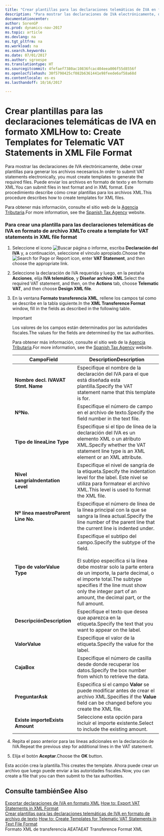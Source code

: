 ```yaml
---
title: "Crear plantillas para las declaraciones telemáticas de IVA en formato XML"
description: "Para mostrar las declaraciones de IVA electrónicamente, debe crear plantillas para generar los archivos necesarios. Puede enviar los archivos en formato de texto y en formato XML. Este procedimiento describe cómo crear plantillas para los archivos XML."
documentationcenter: 
author: SorenGP
ms.prod: dynamics-nav-2017
ms.topic: article
ms.devlang: na
ms.tgt_pltfrm: na
ms.workload: na
ms.search.keywords: 
ms.date: 07/01/2017
ms.author: sgroespe
ms.translationtype: HT
ms.sourcegitcommit: 4fefaef7380ac10836fcac404eea006f55d8556f
ms.openlocfilehash: 30f5798425cf082b6361441e98feede6af58a68d
ms.contentlocale: es-es
ms.lasthandoff: 10/16/2017

---
```

# <a name="how-to-create-templates-for-telematic-vat-statements-in-xml-file-format"></a><span data-ttu-id="48c87-105">Crear plantillas para las declaraciones telemáticas de IVA en formato XML</span><span class="sxs-lookup"><span data-stu-id="48c87-105">How to: Create Templates for Telematic VAT Statements in XML File Format</span></span>
<span data-ttu-id="48c87-106">Para mostrar las declaraciones de IVA electrónicamente, debe crear plantillas para generar los archivos necesarios.</span><span class="sxs-lookup"><span data-stu-id="48c87-106">In order to submit VAT statements electronically, you must create templates to generate the required files.</span></span> <span data-ttu-id="48c87-107">Puede enviar los archivos en formato de texto y en formato XML.</span><span class="sxs-lookup"><span data-stu-id="48c87-107">You can submit files in text format and in XML format.</span></span> <span data-ttu-id="48c87-108">Este procedimiento describe cómo crear plantillas para los archivos XML.</span><span class="sxs-lookup"><span data-stu-id="48c87-108">This procedure describes how to create templates for XML files.</span></span>  
  
 <span data-ttu-id="48c87-109">Para obtener más información, consulte el sitio web de la [Agencia Tributaria](http://go.microsoft.com/fwlink/?LinkID=238181).</span><span class="sxs-lookup"><span data-stu-id="48c87-109">For more information, see the [Spanish Tax Agency](http://go.microsoft.com/fwlink/?LinkID=238181) website.</span></span>  
  
### <a name="to-create-a-template-for-vat-statements-in-xml-file-format"></a><span data-ttu-id="48c87-110">Para crear una plantilla para las declaraciones telemáticas de IVA en formato de archivo XML</span><span class="sxs-lookup"><span data-stu-id="48c87-110">To create a template for VAT statements in XML file format</span></span>  
  
1.  <span data-ttu-id="48c87-111">Seleccione el icono ![Buscar página o informe](media/ui-search/search_small.png "icono Buscar página o informe"), escriba **Declaración del IVA** y, a continuación, seleccione el vínculo apropiado.</span><span class="sxs-lookup"><span data-stu-id="48c87-111">Choose the ![Search for Page or Report](media/ui-search/search_small.png "Search for Page or Report icon") icon, enter **VAT Statement**, and then choose the appropriate link.</span></span>  
  
2.  <span data-ttu-id="48c87-112">Seleccione la declaración de IVA requerida y luego, en la pestaña **Acciones**, elija **IVA telemático**, y **Diseñar archivo XML**.</span><span class="sxs-lookup"><span data-stu-id="48c87-112">Select the required VAT statement, and then, on the **Actions** tab, choose **Telematic VAT**, and then choose **Design XML file**.</span></span>  
  
3.  <span data-ttu-id="48c87-113">En la ventana **Formato transferencia XML**, rellene los campos tal como se describe en la tabla siguiente.</span><span class="sxs-lookup"><span data-stu-id="48c87-113">In the **XML Transference Format** window, fill in the fields as described in the following table.</span></span>  
  
    > [!IMPORTANT]  
    >  <span data-ttu-id="48c87-114">Los valores de los campos están determinados por las autoridades fiscales.</span><span class="sxs-lookup"><span data-stu-id="48c87-114">The values for the fields are determined by the tax authorities.</span></span>  
    >   
    >  <span data-ttu-id="48c87-115">Para obtener más información, consulte el sitio web de la [Agencia Tributaria](http://go.microsoft.com/fwlink/?LinkID=238181).</span><span class="sxs-lookup"><span data-stu-id="48c87-115">For more information, see the [Spanish Tax Agency](http://go.microsoft.com/fwlink/?LinkID=238181) website.</span></span>  
  
    |<span data-ttu-id="48c87-116">Campo</span><span class="sxs-lookup"><span data-stu-id="48c87-116">Field</span></span>|<span data-ttu-id="48c87-117">Description</span><span class="sxs-lookup"><span data-stu-id="48c87-117">Description</span></span>|  
    |---------------------------------|---------------------------------------|  
    |<span data-ttu-id="48c87-118">**Nombre decl. IVA**</span><span class="sxs-lookup"><span data-stu-id="48c87-118">**VAT Stmt. Name**</span></span>|<span data-ttu-id="48c87-119">Especifique el nombre de la declaración del IVA para el que está diseñada esta plantilla.</span><span class="sxs-lookup"><span data-stu-id="48c87-119">Specify the VAT statement name that this template is for.</span></span>|  
    |<span data-ttu-id="48c87-120">**Nº**</span><span class="sxs-lookup"><span data-stu-id="48c87-120">**No.**</span></span>|<span data-ttu-id="48c87-121">Especifique el número de campo en el archivo de texto.</span><span class="sxs-lookup"><span data-stu-id="48c87-121">Specify the field number in the text file.</span></span>|  
    |<span data-ttu-id="48c87-122">**Tipo de línea**</span><span class="sxs-lookup"><span data-stu-id="48c87-122">**Line Type**</span></span>|<span data-ttu-id="48c87-123">Especifique si el tipo de línea de la declaración del IVA es un elemento XML o un atributo XML.</span><span class="sxs-lookup"><span data-stu-id="48c87-123">Specify whether the VAT statement line type is an XML element or an XML attribute.</span></span>|  
    |<span data-ttu-id="48c87-124">**Nivel sangría**</span><span class="sxs-lookup"><span data-stu-id="48c87-124">**Indentation Level**</span></span>|<span data-ttu-id="48c87-125">Especifique el nivel de sangría de la etiqueta.</span><span class="sxs-lookup"><span data-stu-id="48c87-125">Specify the indentation level for the label.</span></span> <span data-ttu-id="48c87-126">Este nivel se utiliza para formatear el archivo XML.</span><span class="sxs-lookup"><span data-stu-id="48c87-126">This level is used to format the XML file.</span></span>|  
    |<span data-ttu-id="48c87-127">**Nº línea maestro**</span><span class="sxs-lookup"><span data-stu-id="48c87-127">**Parent Line No.**</span></span>|<span data-ttu-id="48c87-128">Especifique el número de línea de la línea principal con la que se sangra la línea actual.</span><span class="sxs-lookup"><span data-stu-id="48c87-128">Specify the line number of the parent line that the current line is indented under.</span></span>|  
    |<span data-ttu-id="48c87-129">**Tipo de valor**</span><span class="sxs-lookup"><span data-stu-id="48c87-129">**Value Type**</span></span>|<span data-ttu-id="48c87-130">Especifique el subtipo del campo.</span><span class="sxs-lookup"><span data-stu-id="48c87-130">Specify the subtype of the field.</span></span><br /><br /> <span data-ttu-id="48c87-131">El subtipo especifica si la línea debe mostrar solo la parte entera de un importe, la parte decimal, o el importe total.</span><span class="sxs-lookup"><span data-stu-id="48c87-131">The subtype specifies if the line must show only the integer part of an amount, the decimal part, or the full amount.</span></span>|  
    |<span data-ttu-id="48c87-132">**Descripción**</span><span class="sxs-lookup"><span data-stu-id="48c87-132">**Description**</span></span>|<span data-ttu-id="48c87-133">Especifique el texto que desea que aparezca en la etiqueta.</span><span class="sxs-lookup"><span data-stu-id="48c87-133">Specify the text that you want to appear on the label.</span></span>|  
    |<span data-ttu-id="48c87-134">**Valor**</span><span class="sxs-lookup"><span data-stu-id="48c87-134">**Value**</span></span>|<span data-ttu-id="48c87-135">Especifique el valor de la etiqueta.</span><span class="sxs-lookup"><span data-stu-id="48c87-135">Specify the value for the label.</span></span>|  
    |<span data-ttu-id="48c87-136">**Caja**</span><span class="sxs-lookup"><span data-stu-id="48c87-136">**Box**</span></span>|<span data-ttu-id="48c87-137">Especifique el número de casilla desde donde recuperar los datos.</span><span class="sxs-lookup"><span data-stu-id="48c87-137">Specify the box number from which to retrieve the data.</span></span>|  
    |<span data-ttu-id="48c87-138">**Preguntar**</span><span class="sxs-lookup"><span data-stu-id="48c87-138">**Ask**</span></span>|<span data-ttu-id="48c87-139">Especifica si el campo **Valor** se puede modificar antes de crear el archivo XML.</span><span class="sxs-lookup"><span data-stu-id="48c87-139">Specifies if the **Value** field can be changed before you create the XML file.</span></span>|  
    |<span data-ttu-id="48c87-140">**Existe importe**</span><span class="sxs-lookup"><span data-stu-id="48c87-140">**Exists Amount**</span></span>|<span data-ttu-id="48c87-141">Seleccione esta opción para incluir el importe existente.</span><span class="sxs-lookup"><span data-stu-id="48c87-141">Select to include the existing amount.</span></span>|  
  
4.  <span data-ttu-id="48c87-142">Repita el paso anterior para las líneas adicionales en la declaración de IVA.</span><span class="sxs-lookup"><span data-stu-id="48c87-142">Repeat the previous step for additional lines in the VAT statement.</span></span>  
  
5.  <span data-ttu-id="48c87-143">Elija el botón **Aceptar**.</span><span class="sxs-lookup"><span data-stu-id="48c87-143">Choose the **OK** button.</span></span>  
  
 <span data-ttu-id="48c87-144">Esta acción crea la plantilla.</span><span class="sxs-lookup"><span data-stu-id="48c87-144">This creates the template.</span></span> <span data-ttu-id="48c87-145">Ahora puede crear un archivo que luego puede enviar a las autoridades fiscales.</span><span class="sxs-lookup"><span data-stu-id="48c87-145">Now, you can create a file that you can then submit to the tax authorities.</span></span>  
  
## <a name="see-also"></a><span data-ttu-id="48c87-146">Consulte también</span><span class="sxs-lookup"><span data-stu-id="48c87-146">See Also</span></span>  
 <span data-ttu-id="48c87-147">[Exportar declaraciones de IVA en formato XML](how-to-export-vat-statements-in-xml-format.md) </span><span class="sxs-lookup"><span data-stu-id="48c87-147">[How to: Export VAT Statements in XML Format](how-to-export-vat-statements-in-xml-format.md) </span></span>  
 <span data-ttu-id="48c87-148">[Crear plantillas para las declaraciones telemáticas de IVA en formato de archivo de texto](how-to-create-templates-for-telematic-vat-statements-in-text-file-format.md) </span><span class="sxs-lookup"><span data-stu-id="48c87-148">[How to: Create Templates for Telematic VAT Statements in Text File Format](how-to-create-templates-for-telematic-vat-statements-in-text-file-format.md) </span></span>  
 <span data-ttu-id="48c87-149">Formato XML de transferencia AEAT</span><span class="sxs-lookup"><span data-stu-id="48c87-149">AEAT Transference Format XML</span></span>

